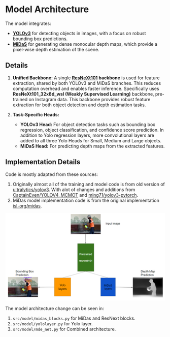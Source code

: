 
# **Model Architecture**
The model integrates:
- **[YOLOv3](https://arxiv.org/abs/1804.02767)** for detecting objects in images, with a focus on robust bounding box predictions.
- **[MiDaS](https://github.com/isl-org/MiDaS)** for generating dense monocular depth maps, which provide a pixel-wise depth estimation of the scene.


## **Details**
1. **Unified Backbone:** A single **[ResNeXt101](https://arxiv.org/abs/1611.05431) backbone** is used for feature extraction, shared by both YOLOv3 and MiDaS branches. This reduces computation overhead and enables faster inference.
Specifically uses **ResNeXt101_32x8d_wsl (Weakly Supervised Learning)** backbone, pre-trained on Instagram data. This backbone provides robust feature extraction for both object detection and depth estimation tasks. 

2. **Task-Specific Heads:**
   - **YOLOv3 Head:** For object detection tasks such as bounding box regression, object classification, and confidence score prediction. In addition to Yolo regression layers, more convolutional layers are added to all three Yolo Heads for Small, Medium and Large objects.
   - **MiDaS Head:** For predicting depth maps from the extracted features.

## **Implementation Details**

Code is mostly adapted from these sources:
1. Originally almost all of the training and model code is from old version of [ultralytics/yolov3](https://github.com/ultralytics/yolov3). With alot of changes and additions from [CaptainEven/YOLOV4_MCMOT](https://github.com/CaptainEven/YOLOV4_MCMOT) and [ming71/yolov3-pytorch](https://github.com/ming71/yolov3-pytorch).
2. MiDas model implementation code is from the original implementation [isl-org/midas](https://github.com/isl-org/MiDaS).


![structure](assets/structure.PNG)

The model architecture change can be seen in:
1. `src/model/midas_blocks.py` for MiDas and ResNext blocks.
2. `src/model/yololayer.py` for Yolo layer.
3. `src/model/mde_net.py` for Combined architecture.


